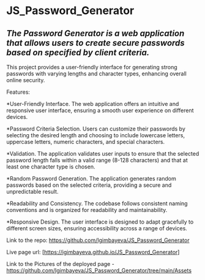 # JS_Password_Generator

## *The Password Generator is a web application that allows users to create secure passwords based on specified by client criteria.*

This project provides a user-friendly interface for generating strong passwords with varying lengths and character types, enhancing overall online security.

Features:

*User-Friendly Interface. The web application offers an intuitive and responsive user interface, ensuring a smooth user experience on different devices.

*Password Criteria Selection. Users can customize their passwords by selecting the desired length and choosing to include lowercase letters, uppercase letters, numeric characters, and special characters.

*Validation. The application validates user inputs to ensure that the selected password length falls within a valid range (8-128 characters) and that at least one character type is chosen.

*Random Password Generation. The application generates random passwords based on the selected criteria, providing a secure and unpredictable result.

*Readability and Consistency. The codebase follows consistent naming conventions and is organized for readability and maintainability. 

*Responsive Design. The user interface is designed to adapt gracefully to different screen sizes, ensuring accessibility across a range of devices.


Link to the repo: https://github.com/Igimbayeva/JS_Password_Generator

Live page url: [https://igimbayeva.github.io/JS_Password_Generator]

Link to the Pictures of the deployed page - https://github.com/Igimbayeva/JS_Password_Generator/tree/main/Assets

